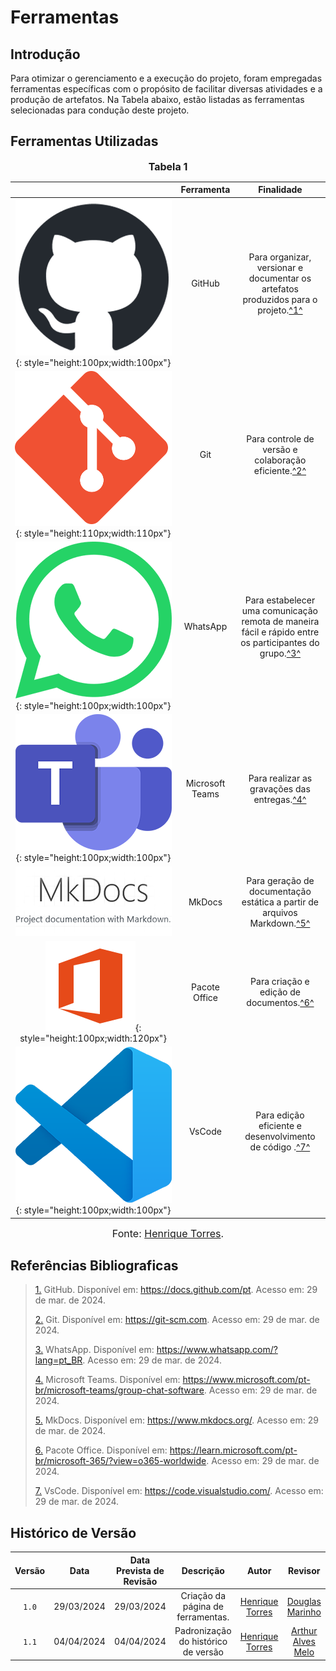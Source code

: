 # Ferramentas

## Introdução

Para otimizar o gerenciamento e a execução do projeto, foram empregadas ferramentas específicas com o propósito de facilitar diversas atividades e a produção de artefatos. Na Tabela abaixo, estão listadas as ferramentas selecionadas para condução deste projeto.

## Ferramentas Utilizadas

<font size="3"><p style="text-align: center"><b>Tabela 1</b></p></font>

|                                                                                                                           |        Ferramenta         |                               Finalidade                               |
| :-----------------------------------------------------------------------------------------------------------------------: | :-----------------------: | :--------------------------------------------------------------------: |
|                  ![Logo do GitHub](../assets/github.png){: style="height:100px;width:100px"}                  |          GitHub           | Para organizar, versionar e documentar os artefatos produzidos para o projeto.<a id="anchor_1" href="#FRM1">^1^</a> |
|                  ![Logo do Git](../assets/git.png){: style="height:110px;width:110px"}                  |          Git           | Para controle de versão e colaboração eficiente.<a id="anchor_2" href="#FRM1">^2^</a> |
|                  ![Logo do Whatsapp](../assets/whatsapp.png){: style="height:100px;width:100px"}                  |          WhatsApp           | Para estabelecer uma comunicação remota de maneira fácil e rápido entre os participantes do grupo.<a id="anchor_3" href="#FRM1">^3^</a> |
|                  ![Logo do Teams](../assets/teams.png){: style="height:100px;width:100px"}                  |          Microsoft Teams           | Para realizar as gravações das entregas.<a id="anchor_4" href="#FRM1">^4^</a> |
|                  ![Logo do MkDocs](../assets/mkdocs.png)                  |          MkDocs           | Para geração de documentação estática a partir de arquivos Markdown.<a id="anchor_5" href="#FRM1">^5^</a> |
|                  ![Logo do Pacote Office](../assets/office.png){: style="height:100px;width:120px"}                 |           Pacote Office           | Para criação e edição de documentos.<a id="anchor_6" href="#FRM1">^6^</a> |
|                  ![Logo do VsCode](../assets/vscode.png){: style="height:100px;width:100px"}                  |           VsCode           | Para edição eficiente e desenvolvimento de código .<a id="anchor_7" href="#FRM1">^7^</a> |

<font size="3"><p style="text-align: center">Fonte: [Henrique Torres](https://github.com/henriqtorresl).</p></font>

## Referências Bibliograficas
> <a id="FRM1" href="#anchor_1">1.</a> GitHub. Disponível em: <https://docs.github.com/pt>. Acesso em: 29 de mar. de 2024.
>
> <a id="FRM2" href="#anchor_2">2.</a> Git. Disponível em: <https://git-scm.com>. Acesso em: 29 de mar. de 2024.
>
> <a id="FRM2" href="#anchor_3">3.</a> WhatsApp. Disponível em: <https://www.whatsapp.com/?lang=pt_BR>. Acesso em: 29 de mar. de 2024.
>
> <a id="FRM2" href="#anchor_4">4.</a> Microsoft Teams. Disponível em: <https://www.microsoft.com/pt-br/microsoft-teams/group-chat-software>. Acesso em: 29 de mar. de 2024.
>
> <a id="FRM2" href="#anchor_5">5.</a> MkDocs. Disponível em: <https://www.mkdocs.org/>. Acesso em: 29 de mar. de 2024.
>
> <a id="FRM2" href="#anchor_6">6.</a> Pacote Office. Disponível em: <https://learn.microsoft.com/pt-br/microsoft-365/?view=o365-worldwide>. Acesso em: 29 de mar. de 2024.
>
> <a id="FRM2" href="#anchor_7">7.</a> VsCode. Disponível em: <https://code.visualstudio.com/>. Acesso em: 29 de mar. de 2024.

## <a>Histórico de Versão</a>
|Versão|Data|Data Prevista de Revisão|Descrição|Autor|Revisor|
| :------: | :----------: |:-----------: | :-----------: | :---------: |:---------: |
|`1.0`| 29/03/2024 | 29/03/2024 | Criação da página de ferramentas. | [Henrique Torres](https://github.com/henriqtorresl) | [Douglas Marinho](https://github.com/M4RINH0) |
|`1.1`| 04/04/2024 | 04/04/2024 | Padronização do histórico de versão | [Henrique Torres](https://github.com/henriqtorresl) | [Arthur Alves Melo](https://github.com/Arthrok) |